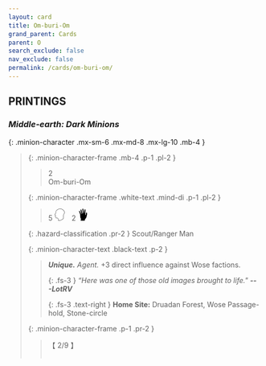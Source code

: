 ```yaml
---
layout: card
title: Om-buri-Om
grand_parent: Cards
parent: O
search_exclude: false
nav_exclude: false
permalink: /cards/om-buri-om/
---
```


## PRINTINGS


### _Middle-earth: Dark Minions_

{: .minion-character .mx-sm-6 .mx-md-8 .mx-lg-10 .mb-4 }
> {: .minion-character-frame .mb-4 .p-1 .pl-2 }
> > <div class="hazard-mp">2</div>
> > <div class="card-name">Om-buri-Om</div>
>
> {: .minion-character-frame .white-text .mind-di .p-1 .pl-2 }
> > 5 ![](/assets/images/mind.svg)&emsp;2 ![](/assets/images/di.svg)
>
> {: .hazard-classification .pr-2 }
> Scout/Ranger Man
>
> {: .minion-character-text .black-text .p-2 }
> > _**Unique.**_ _Agent._ +3 direct influence against Wose factions. 
> > 
> > {: .fs-3 } 
> > _“Here was one of those old images brought to life."_ ***---&#65279;LotRV***  
> > 
> > {: .fs-3 .text-right } 
> > **Home Site:** Druadan Forest, Wose Passage-hold, Stone-circle 
>
> {: .minion-character-frame .p-1 .pr-2 }
> > <div class="card-shield">【 2/9 】</div>
> > <div class="card-corruption-white">&nbsp;</div>
